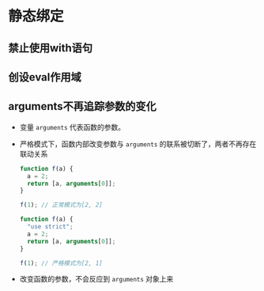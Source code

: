 # 静态绑定

## 禁止使用with语句

## 创设eval作用域

## arguments不再追踪参数的变化

*   变量 `arguments` 代表函数的参数。

*   严格模式下，函数内部改变参数与 `arguments` 的联系被切断了，两者不再存在联动关系

    ```javascript
    function f(a) {
      a = 2;
      return [a, arguments[0]];
    }

    f(1); // 正常模式为[2, 2]

    function f(a) {
      "use strict";  
      a = 2;
      return [a, arguments[0]];
    }

    f(1); // 严格模式为[2, 1]
    ```

*   改变函数的参数，不会反应到 `arguments` 对象上来
